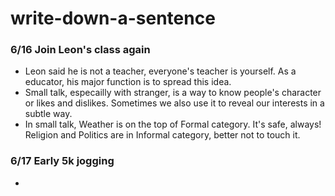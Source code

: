 # write-down-a-sentence
### 6/16 Join Leon's class again
- Leon said he is not a teacher, everyone's teacher is yourself. As a educator, his major function is to spread this idea.
- Small talk, especailly with stranger, is a way to know people's character or likes and dislikes. Sometimes we also use it to reveal our interests in a subtle way.
- In small talk, Weather is on the top of Formal category. It's safe, always! Religion and Politics are in Informal category, better not to touch it.

### 6/17 Early 5k jogging
- 
